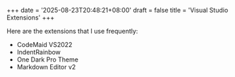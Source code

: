 +++
date = '2025-08-23T20:48:21+08:00'
draft = false
title = 'Visual Studio Extensions'
+++

Here are the extensions that I use frequently:

- CodeMaid VS2022
- IndentRainbow
- One Dark Pro Theme
- Markdown Editor v2 
